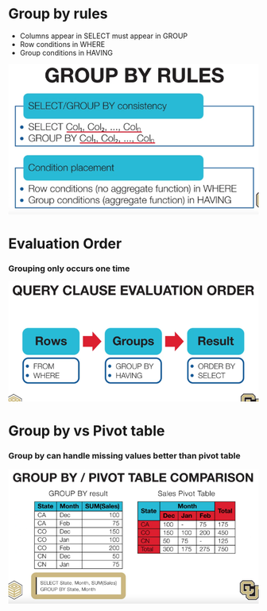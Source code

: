# Group by rules
- Columns appear in SELECT must appear in GROUP
- Row conditions in WHERE
- Group conditions in HAVING
  
![group-by-rules](group-by-rules.png)

# Evaluation Order
### Grouping only occurs one time

![group-by-order](group-by-order.png)

# Group by vs Pivot table

### Group by can handle missing values better than pivot table

![group-by-vs-pivot-table](group-by-vs-pivot-table.png)